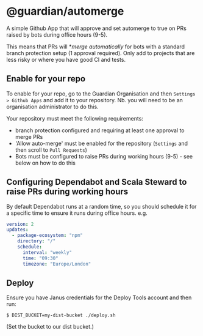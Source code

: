 # @guardian/automerge

A simple Github App that will approve and set automerge to true on PRs raised
by bots during office hours (9-5).

This means that PRs will \*_merge automatically_ for bots with a standard branch
protection setup (1 approval required). Only add to projects that are less
risky or where you have good CI and tests.

## Enable for your repo

To enable for your repo, go to the Guardian Organisation and then `Settings >
Github Apps` and add it to your repository. Nb. you will need to be an
organisation administrator to do this.

Your repository must meet the following requirements:

- branch protection configured and requiring at least one approval to merge PRs
- 'Allow auto-merge' must be enabled for the repository (`Settings` and then
  scroll to `Pull Requests`)
- Bots must be configured to raise PRs during working hours (9-5) - see below on
  how to do this

## Configuring Dependabot and Scala Steward to raise PRs during working hours

By default Dependabot runs at a random time, so you should schedule it for
a specific time to ensure it runs during office hours. e.g.

```yaml
version: 2
updates:
  - package-ecosystem: "npm"
    directory: "/"
    schedule:
      interval: "weekly"
      time: "09:30"
      timezone: "Europe/London"
```

## Deploy

Ensure you have Janus credentials for the Deploy Tools account and then run:

    $ DIST_BUCKET=my-dist-bucket ./deploy.sh

(Set the bucket to our dist bucket.)
